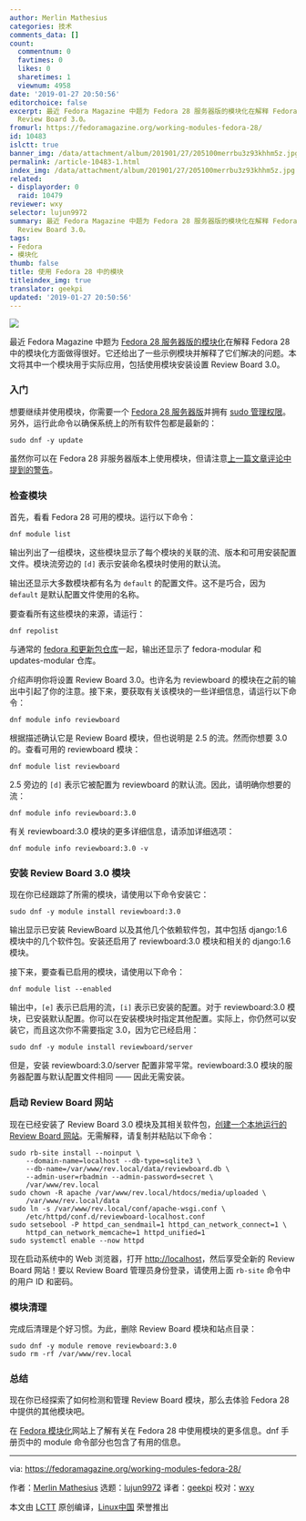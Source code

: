 ```yaml
---
author: Merlin Mathesius
categories: 技术
comments_data: []
count:
  commentnum: 0
  favtimes: 0
  likes: 0
  sharetimes: 1
  viewnum: 4958
date: '2019-01-27 20:50:56'
editorchoice: false
excerpt: 最近 Fedora Magazine 中题为 Fedora 28 服务器版的模块化在解释 Fedora 28 中的模块化方面做得很好。它还给出了一些示例模块并解释了它们解决的问题。本文将其中一个模块用于实际应用，包括使用模块安装设置
  Review Board 3.0。
fromurl: https://fedoramagazine.org/working-modules-fedora-28/
id: 10483
islctt: true
banner_img: /data/attachment/album/201901/27/205100merrbu3z93khhm5z.jpg
permalink: /article-10483-1.html
index_img: /data/attachment/album/201901/27/205100merrbu3z93khhm5z.jpg.thumb.jpg
related:
- displayorder: 0
  raid: 10479
reviewer: wxy
selector: lujun9972
summary: 最近 Fedora Magazine 中题为 Fedora 28 服务器版的模块化在解释 Fedora 28 中的模块化方面做得很好。它还给出了一些示例模块并解释了它们解决的问题。本文将其中一个模块用于实际应用，包括使用模块安装设置
  Review Board 3.0。
tags:
- Fedora
- 模块化
thumb: false
title: 使用 Fedora 28 中的模块
titleindex_img: true
translator: geekpi
updated: '2019-01-27 20:50:56'
---
```


![](/data/attachment/album/201901/27/205100merrbu3z93khhm5z.jpg)


最近 Fedora Magazine 中题为 [Fedora 28 服务器版的模块化](/article-10479-1.html)在解释 Fedora 28 中的模块化方面做得很好。它还给出了一些示例模块并解释了它们解决的问题。本文将其中一个模块用于实际应用，包括使用模块安装设置 Review Board 3.0。


### 入门


想要继续并使用模块，你需要一个 [Fedora 28 服务器版](https://getfedora.org/server/)并拥有 [sudo 管理权限](https://fedoramagazine.org/howto-use-sudo/)。另外，运行此命令以确保系统上的所有软件包都是最新的：



```
sudo dnf -y update
```

虽然你可以在 Fedora 28 非服务器版本上使用模块，但请注意[上一篇文章评论中提到的警告](https://fedoramagazine.org/modularity-fedora-28-server-edition/#comment-476696)。


### 检查模块


首先，看看 Fedora 28 可用的模块。运行以下命令：



```
dnf module list
```

输出列出了一组模块，这些模块显示了每个模块的关联的流、版本和可用安装配置文件。模块流旁边的 `[d]` 表示安装命名模块时使用的默认流。


输出还显示大多数模块都有名为 `default` 的配置文件。这不是巧合，因为 `default` 是默认配置文件使用的名称。


要查看所有这些模块的来源，请运行：



```
dnf repolist
```

与通常的 [fedora 和更新包仓库](https://fedoraproject.org/wiki/Repositories)一起，输出还显示了 fedora-modular 和 updates-modular 仓库。


介绍声明你将设置 Review Board 3.0。也许名为 reviewboard 的模块在之前的输出中引起了你的注意。接下来，要获取有关该模块的一些详细信息，请运行以下命令：



```
dnf module info reviewboard
```

根据描述确认它是 Review Board 模块，但也说明是 2.5 的流。然而你想要 3.0 的。查看可用的 reviewboard 模块：



```
dnf module list reviewboard
```

2.5 旁边的 `[d]` 表示它被配置为 reviewboard 的默认流。因此，请明确你想要的流：



```
dnf module info reviewboard:3.0
```

有关 reviewboard:3.0 模块的更多详细信息，请添加详细选项：



```
dnf module info reviewboard:3.0 -v
```

### 安装 Review Board 3.0 模块


现在你已经跟踪了所需的模块，请使用以下命令安装它：



```
sudo dnf -y module install reviewboard:3.0
```

输出显示已安装 ReviewBoard 以及其他几个依赖软件包，其中包括 django:1.6 模块中的几个软件包。安装还启用了 reviewboard:3.0 模块和相关的 django:1.6 模块。


接下来，要查看已启用的模块，请使用以下命令：



```
dnf module list --enabled
```

输出中，`[e]` 表示已启用的流，`[i]` 表示已安装的配置。对于 reviewboard:3.0 模块，已安装默认配置。你可以在安装模块时指定其他配置。实际上，你仍然可以安装它，而且这次你不需要指定 3.0，因为它已经启用：



```
sudo dnf -y module install reviewboard/server
```

但是，安装 reviewboard:3.0/server 配置非常平常。reviewboard:3.0 模块的服务器配置与默认配置文件相同 —— 因此无需安装。


### 启动 Review Board 网站


现在已经安装了 Review Board 3.0 模块及其相关软件包，[创建一个本地运行的 Review Board 网站](https://www.reviewboard.org/docs/manual/dev/admin/installation/creating-sites/)。无需解释，请复制并粘贴以下命令：



```
sudo rb-site install --noinput \
    --domain-name=localhost --db-type=sqlite3 \
    --db-name=/var/www/rev.local/data/reviewboard.db \
    --admin-user=rbadmin --admin-password=secret \
    /var/www/rev.local
sudo chown -R apache /var/www/rev.local/htdocs/media/uploaded \
    /var/www/rev.local/data
sudo ln -s /var/www/rev.local/conf/apache-wsgi.conf \
    /etc/httpd/conf.d/reviewboard-localhost.conf
sudo setsebool -P httpd_can_sendmail=1 httpd_can_network_connect=1 \
    httpd_can_network_memcache=1 httpd_unified=1
sudo systemctl enable --now httpd
```

现在启动系统中的 Web 浏览器，打开 <http://localhost>，然后享受全新的 Review Board 网站！要以 Review Board 管理员身份登录，请使用上面 `rb-site` 命令中的用户 ID 和密码。


### 模块清理


完成后清理是个好习惯。为此，删除 Review Board 模块和站点目录：



```
sudo dnf -y module remove reviewboard:3.0
sudo rm -rf /var/www/rev.local
```

### 总结


现在你已经探索了如何检测和管理 Review Board 模块，那么去体验 Fedora 28 中提供的其他模块吧。


在 [Fedora 模块化](https://docs.pagure.org/modularity/)网站上了解有关在 Fedora 28 中使用模块的更多信息。dnf 手册页中的 module 命令部分也包含了有用的信息。




---


via: <https://fedoramagazine.org/working-modules-fedora-28/>


作者：[Merlin Mathesius](https://fedoramagazine.org/author/merlinm/) 选题：[lujun9972](https://github.com/lujun9972) 译者：[geekpi](https://github.com/geekpi) 校对：[wxy](https://github.com/wxy)


本文由 [LCTT](https://github.com/LCTT/TranslateProject) 原创编译，[Linux中国](https://linux.cn/) 荣誉推出